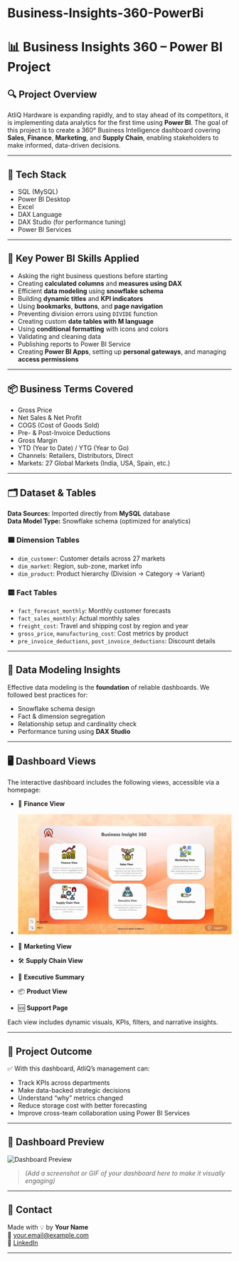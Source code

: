 # Business-Insights-360-PowerBi
# 📊 Business Insights 360 – Power BI Project

## 🔍 Project Overview
AtliQ Hardware is expanding rapidly, and to stay ahead of its competitors, it is implementing data analytics for the first time using **Power BI**. The goal of this project is to create a 360° Business Intelligence dashboard covering **Sales**, **Finance**, **Marketing**, and **Supply Chain**, enabling stakeholders to make informed, data-driven decisions.

---

## 🧰 Tech Stack

- SQL (MySQL)
- Power BI Desktop
- Excel
- DAX Language
- DAX Studio (for performance tuning)
- Power BI Services

---

## 🚀 Key Power BI Skills Applied

- Asking the right business questions before starting
- Creating **calculated columns** and **measures using DAX**
- Efficient **data modeling** using **snowflake schema**
- Building **dynamic titles** and **KPI indicators**
- Using **bookmarks**, **buttons**, and **page navigation**
- Preventing division errors using `DIVIDE` function
- Creating custom **date tables with M language**
- Using **conditional formatting** with icons and colors
- Validating and cleaning data
- Publishing reports to Power BI Service
- Creating **Power BI Apps**, setting up **personal gateways**, and managing **access permissions**

---

## 📦 Business Terms Covered

- Gross Price
- Net Sales & Net Profit
- COGS (Cost of Goods Sold)
- Pre- & Post-Invoice Deductions
- Gross Margin
- YTD (Year to Date) / YTG (Year to Go)
- Channels: Retailers, Distributors, Direct
- Markets: 27 Global Markets (India, USA, Spain, etc.)

---

## 🗂️ Dataset & Tables

**Data Sources:** Imported directly from **MySQL** database  
**Data Model Type:** Snowflake schema (optimized for analytics)

### 🟦 Dimension Tables
- `dim_customer`: Customer details across 27 markets
- `dim_market`: Region, sub-zone, market info
- `dim_product`: Product hierarchy (Division → Category → Variant)

### 🟨 Fact Tables
- `fact_forecast_monthly`: Monthly customer forecasts
- `fact_sales_monthly`: Actual monthly sales
- `freight_cost`: Travel and shipping cost by region and year
- `gross_price`, `manufacturing_cost`: Cost metrics by product
- `pre_invoice_deductions`, `post_invoice_deductions`: Discount details

---

## 🧠 Data Modeling Insights

Effective data modeling is the **foundation** of reliable dashboards. We followed best practices for:
- Snowflake schema design
- Fact & dimension segregation
- Relationship setup and cardinality check
- Performance tuning using **DAX Studio**

---

## 🖥️ Dashboard Views

The interactive dashboard includes the following views, accessible via a homepage:

- 🧾 **Finance View**
- 
     ![Finance View](https://github.com/VIVEK-PALA/Business-Insights-360-PowerBi/raw/b9db42d497c4665d064e4b6978aec28193f35c10/bi%20360%20new_page-0001.jpg)

  
- 🎯 **Marketing View**  
- 🛠️ **Supply Chain View**  
- 👑 **Executive Summary**  
- 📦 **Product View**  
- 🆘 **Support Page**

Each view includes dynamic visuals, KPIs, filters, and narrative insights.

---

## 🎯 Project Outcome

✅ With this dashboard, AtliQ’s management can:
- Track KPIs across departments
- Make data-backed strategic decisions
- Understand “why” metrics changed
- Reduce storage cost with better forecasting
- Improve cross-team collaboration using Power BI Services

---

## 📸 Dashboard Preview

![Dashboard Preview](screenshots/dashboard_preview.png)

> *(Add a screenshot or GIF of your dashboard here to make it visually engaging)*

---

## 📩 Contact

Made with 💡 by **Your Name**  
📧 your.email@example.com  
🔗 [LinkedIn](https://linkedin.com/in/your-link)

---

